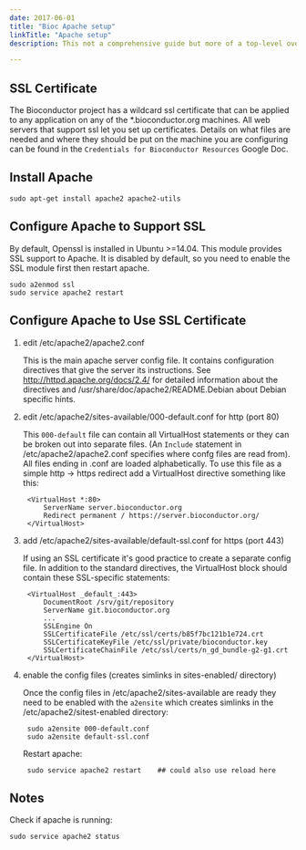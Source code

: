 ```yaml
---
date: 2017-06-01
title: "Bioc Apache setup"
linkTitle: "Apache setup"
description: This not a comprehensive guide but more of a top-level overview of how Apache can be installed and configured to support SSL. There are many good resources on the web with more detail.

---
```


## SSL Certificate

The Bioconductor project has a wildcard ssl certificate that can be applied to
any application on any of the *.bioconductor.org machines. All web servers that
support ssl let you set up certificates. Details on what files are needed and
where they should be put on the machine you are configuring can be found
in the `Credentials for Bioconductor Resources` Google Doc.

## Install Apache

    sudo apt-get install apache2 apache2-utils


## Configure Apache to Support SSL 

By default, Openssl is installed in Ubuntu >=14.04. This module provides SSL
support to Apache. It is disabled by default, so you need to enable the SSL
module first then restart apache.

    sudo a2enmod ssl
    sudo service apache2 restart


## Configure Apache to Use SSL Certificate

1. edit /etc/apache2/apache2.conf

   This is the main apache server config file. It contains configuration
   directives that give the server its instructions. See
   http://httpd.apache.org/docs/2.4/ for detailed information about the
   directives and /usr/share/doc/apache2/README.Debian about Debian specific
   hints.

2. edit /etc/apache2/sites-available/000-default.conf for http (port 80)

   This `000-default` file can contain all VirtualHost statements or they can
   be broken out into separate files. (An `Include` statement in
   /etc/apache2/apache2.conf specifies where confg files are read from). All
   files ending in .conf are loaded alphabetically.  To use this file as a
   simple http -> https redirect add a VirtualHost directive something like
   this:

        <VirtualHost *:80>
            ServerName server.bioconductor.org
            Redirect permanent / https://server.bioconductor.org/
        </VirtualHost>


3. add  /etc/apache2/sites-available/default-ssl.conf for https (port 443)

   If using an SSL certificate it's good practice to create a separate config
   file. In addition to the standard directives, the VirtualHost block should
   contain these SSL-specific statements:

        <VirtualHost _default_:443>
            DocumentRoot /srv/git/repository
            ServerName git.bioconductor.org
            ...
            SSLEngine On
            SSLCertificateFile /etc/ssl/certs/b85f7bc121b1e724.crt
            SSLCertificateKeyFile /etc/ssl/private/bioconductor.key
            SSLCertificateChainFile /etc/ssl/certs/n_gd_bundle-g2-g1.crt
        </VirtualHost>

4. enable the config files (creates simlinks in sites-enabled/ directory)

   Once the config files in /etc/apache2/sites-available are ready they need to
   be enabled with the `a2ensite` which creates simlinks in the
   /etc/apache2/sitest-enabled directory:

        sudo a2ensite 000-default.conf
        sudo a2ensite default-ssl.conf

   Restart apache:

        sudo service apache2 restart    ## could also use reload here
        
## Notes
Check if apache is running:

    sudo service apache2 status
